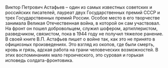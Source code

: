 <!--2025-09-01 16:08:59--><!--pdate:-->
Виктор Петрович Астафьев – один из самых известных советских и российских писателей, лауреат двух Государственных премий СССР и трех Государственных премий России. Особое место в его творчестве занимала Великая Отечественная война, в которой он сам участвовал. На фронт он пошел добровольцем, служил шофером, артиллеристом, разведчиком, связистом, пока в 1944 году не получил тяжелое ранение.
В своей книге В.П. Астафьев пишет о войне так, как это не принято в официозных произведениях. Это взгляд из окопов, где были смерть, кровь и грязь, адская работа на грани человеческих возможностей. В этих воспоминаниях мало героического, это суровая и горькая исповедь солдата-фронтовика.
